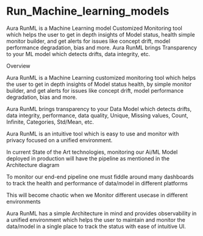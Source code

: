 # Run_Machine_learning_models
Aura RunML is a Machine Learning model Customized Monitoring tool which helps the user to get in depth insights of Model status, health simple monitor builder, and get alerts for issues like concept drift, model performance degradation, bias and more. Aura RunML brings Transparency to your ML model which detects drifts, data integrity, etc.  

Overview  

Aura RunML is a Machine Learning customized monitoring tool which helps the user to get in depth insights of Model status health, by simple monitor builder, and get alerts for issues like concept drift, model performance degradation, bias and more.   

Aura RunML brings transparency to your Data Model which detects drifts, data integrity, performance, data quality, Unique, Missing values, Count, Infinite, Categories, Std/Mean, etc.   

Aura RunML is an intuitive tool which is easy to use and monitor with privacy focused on a unified environment.  

In current State of the Art technologies, monitoring our Ai/ML Model deployed in production will have the pipeline as mentioned in the Architecture diagram     

To monitor our end-end pipeline one must fiddle around many dashboards to track the health and performance of data/model in different platforms   

This will become chaotic when we Monitor different usecase in different environments    

Aura RunML has a simple Architecture in mind and provides observability in a unified environment which helps the user to maintain and monitor the data/model in a single place to track the status with ease of intuitive UI.  
